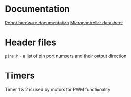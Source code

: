 # Documentation

[Robot hardware documentation](https://fs.keyestudio.com/KS0470)
[Microcontroller datasheet](https://ww1.microchip.com/downloads/en/DeviceDoc/Atmel-7810-Automotive-Microcontrollers-ATmega328P_Datasheet.pdf)

# Header files

[`pins.h`](include/pins.h) - a list of pin port numbers and their output direction

# Timers

Timer 1 & 2 is used by motors for PWM functionality